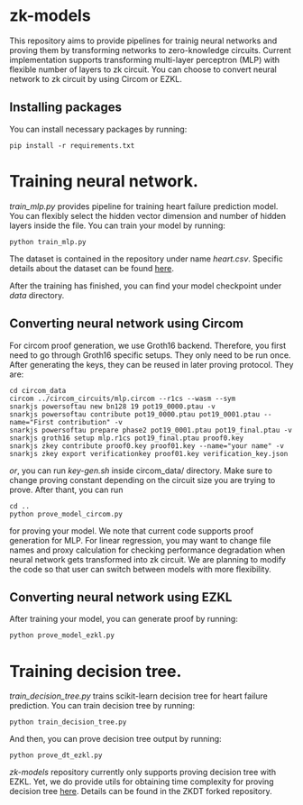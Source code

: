 # zk-models
This repository aims to provide pipelines for trainig neural networks and proving them by transforming networks to zero-knowledge circuits.
Current implementation supports transforming multi-layer perceptron (MLP) with flexible number of layers to zk circuit.
You can choose to convert neural network to zk circuit by using Circom or EZKL.

## Installing packages
You can install necessary packages by running:
```
pip install -r requirements.txt
```
# Training neural network.
*train_mlp.py* provides pipeline for training heart failure prediction model. You can flexibly select the hidden vector dimension and number of hidden layers inside the file.
You can train your model by running:
```
python train_mlp.py
```
The dataset is contained in the repository under name *heart.csv*. 
Specific details about the dataset can be found [here](https://www.kaggle.com/datasets/fedesoriano/heart-failure-prediction).

After the training has finished, you can find your model checkpoint under *data* directory.

## Converting neural network using Circom
For circom proof generation, we use Groth16 backend. Therefore, you first need to go through Groth16 specific setups.
They only need to be run once. After generating the keys, they can be reused in later proving protocol.
They are: 

```
cd circom_data
circom ../circom_circuits/mlp.circom --r1cs --wasm --sym
snarkjs powersoftau new bn128 19 pot19_0000.ptau -v
snarkjs powersoftau contribute pot19_0000.ptau pot19_0001.ptau --name="First contribution" -v
snarkjs powersoftau prepare phase2 pot19_0001.ptau pot19_final.ptau -v
snarkjs groth16 setup mlp.r1cs pot19_final.ptau proof0.key
snarkjs zkey contribute proof0.key proof01.key --name="your name" -v
snarkjs zkey export verificationkey proof01.key verification_key.json
```
*or*, you can run *key-gen.sh* inside circom_data/ directory. Make sure to change proving constant depending on the circuit size you are trying to prove.  After thant, you can run 
```
cd ..
python prove_model_circom.py
```
for proving your model. We note that current code supports proof generation for MLP. For linear regression, you may want to change file names and proxy calculation for checking performance degradation when neural network gets transformed into zk circuit. We are planning to modify the code so that user can switch between models with more flexibility. 

## Converting neural network using EZKL
After training your model, you can generate proof by running:
```
python prove_model_ezkl.py
```

# Training decision tree.
*train_decision_tree.py* trains scikit-learn decision tree for heart failure prediction. You can train decision tree by running:
```
python train_decision_tree.py
```
And then, you can prove decision tree output by running: 
```
python prove_dt_ezkl.py
```

*zk-models* repository currently only supports proving decision tree with EZKL. Yet, we do provide utils for obtaining time complexity for proving decision tree [here](https://github.com/saeyoon17/ZKDT). Details can be found in the ZKDT forked repository.
